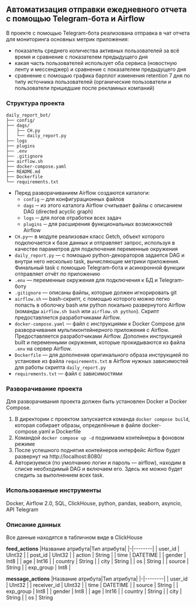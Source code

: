 ## Автоматизация отправки ежедневного отчета с помощью Telegram-бота и Airflow
В проекте с помощью Telegram-бота реализована отправка в чат отчета для мониторинга основных метрик приложения:
- показатель среднего количества активных пользователей за всё время и сравнение с показателем предыдущего дня
- какая часть пользователей использует оба сервиса (новостную ленту и мессенджер) и сравнение с показателем предыдущего дня
- сравнение с помощью графика барплот изменения retention 7 дня по типу источника пользователей (органические пользователи и пользователи пришедшие после рекламных компаний)   

### Структура проекта
```
daily_report_bot/
├── config/
├── dags/
│   ├── CH.py
│   └── daily_report.py
├── logs
├── plugins
├── .env
├── .gitignore
├── airflow.sh
├── docker-compose.yaml
├── README.md
├── Dockerfile
└── requirements.txt
```
- Перед разворачиванием Airflow создаются каталоги:
  -  `config` ─ для конфигурационных файлов
  -  `dags` ─ из этого каталога Airflow считывает файлы с описанием DAG (directed acyclic graph)
  -  `logs` ─ для логов отработки всех задач
  -  `plugins` ─ для расширения функциональных возможностей Airflow
- `CH.py`— в модуле реализован класс Getch, объект которого подключается к базе данных и отправляет запрос, используя в качестве параметров для подключения переменные окружения
- `daily_report.py` — с помощью python-декораторов задается DAG и внутри него несколько task, вычисляющие метрики приложения. Финальный task с помощью Telegram-бота и асинхронной функции отправляет отчёт по приложению
- `.env` — переменные окружения для подключения к БД и Telegram-боту
- `.gitignore` — описаны файлы, которые должен игнорировать git
- `airflow.sh` — bash-скрипт, с помощью которого можно легко попасть в оболочку bash или python локально развернутого Airflow (команды `airflow.sh bash` или `airflow.sh python`). Скрипт предоставляется разработчиками Airflow.
- `docker-compose.yaml` — файл с инструкциями к Docker Compose для разворачивания мультиконтейнерного приложения с Airflow. Предоставляется разработчиками Airflow. Дополнен инструкцией built и переменными окружения, которые прокидываются из файла `.env` на сервер Airflow.
- `Dockerfile` — для дополнения оригинального образа инструкцией по установке из файла `requirements.txt` в Airflow нужных зависимостей для работы скрипта `daily_report.py`
- `requirements.txt` — файл с зависимостями

### Разворачивание проекта
Для разворачивания проекта должен быть установлен Docker и Docker Compose.
1. В директории с проектом запускается команда `docker compose build`, которая собирает образы, определённые в файле docker-compose.yaml и Dockerfile
2. Командой `docker compose up -d` поднимаем контейнеры в фоновом режиме
3. После успешного поднятия контейнеров интерфейс Airflow будет развернут на http://localhost:8080/
4. Авторизуемся (по умолчанию логин и пароль — airflow), находим в списке необходимый DAG и включаем его. Здесь же можно будет следить за выполнением всех task.


### Использованные инструменты
Docker, Airflow 2.0, SQL, ClickHouse, python, pandas, seaborn, asyncio, API Telegram

### Описание данных
Все данные находятся в табличном виде в ClickHouse

**feed_actions**
|Название атрибута|Тип атрибута|
|-|--------|
| user_id | UInt32 |
| post_id | UInt32 |
| action | String |
| time | DATETIME |
| gender | Int8 |
| age | Int16 |
| country | String |
| city | String |
| os | String |
| source | String |
| exp_group | Int8 |

**message_actions**
|Название атрибута|Тип атрибута|
|-|--------|
| user_id | UInt32 |
| receiver_id | UInt32 |
| time | DATETIME |
| source | String |
| exp_group | Int8 |
| gender | Int8 |
| age | Int16 |
| country | String |
| city | String |
| os | String 
